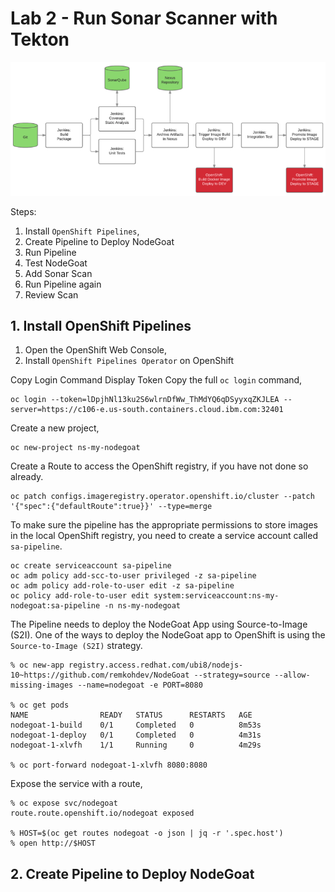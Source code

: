 # Lab 2 - Run Sonar Scanner with Tekton

![](../.gitbook/with-tekton/sonarqube-in-pipeline.png)

Steps:

1. Install `OpenShift Pipelines`,
2. Create Pipeline to Deploy NodeGoat
3. Run Pipeline
4. Test NodeGoat
5. Add Sonar Scan
6. Run Pipeline again
7. Review Scan

## 1. Install OpenShift Pipelines

1. Open the OpenShift Web Console,
1. Install `OpenShift Pipelines Operator` on OpenShift

Copy Login Command
Display Token
Copy the full `oc login` command,

```
oc login --token=lDpjhNl13ku2S6wlrnDfWw_ThMdYQ6qDSyyxqZKJLEA --server=https://c106-e.us-south.containers.cloud.ibm.com:32401
```

Create a new project,

```
oc new-project ns-my-nodegoat
```

Create a Route to access the OpenShift registry, if you have not done so already.

```
oc patch configs.imageregistry.operator.openshift.io/cluster --patch '{"spec":{"defaultRoute":true}}' --type=merge
```

To make sure the pipeline has the appropriate permissions to store images in the local OpenShift registry, you need to create a service account called `sa-pipeline`.

```
oc create serviceaccount sa-pipeline
oc adm policy add-scc-to-user privileged -z sa-pipeline
oc adm policy add-role-to-user edit -z sa-pipeline
oc policy add-role-to-user edit system:serviceaccount:ns-my-nodegoat:sa-pipeline -n ns-my-nodegoat
```

The Pipeline needs to deploy the NodeGoat App using Source-to-Image (S2I). One of the ways to deploy the NodeGoat app to OpenShift is using the `Source-to-Image (S2I)` strategy.

```
% oc new-app registry.access.redhat.com/ubi8/nodejs-10~https://github.com/remkohdev/NodeGoat --strategy=source --allow-missing-images --name=nodegoat -e PORT=8080

% oc get pods
NAME                READY   STATUS      RESTARTS   AGE
nodegoat-1-build    0/1     Completed   0          8m53s
nodegoat-1-deploy   0/1     Completed   0          4m31s
nodegoat-1-xlvfh    1/1     Running     0          4m29s

% oc port-forward nodegoat-1-xlvfh 8080:8080
```

Expose the service with a route,

```
% oc expose svc/nodegoat 
route.route.openshift.io/nodegoat exposed

% HOST=$(oc get routes nodegoat -o json | jq -r '.spec.host')
% open http://$HOST
```

## 2. Create Pipeline to Deploy NodeGoat


